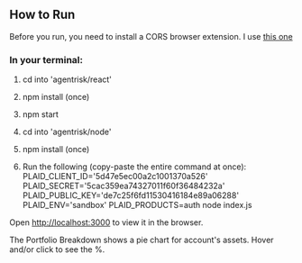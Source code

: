 ## How to Run

Before you run, you need to install a CORS browser extension. I use [this one](https://chrome.google.com/webstore/detail/allow-control-allow-origi/nlfbmbojpeacfghkpbjhddihlkkiljbi?hl=en)

### In your terminal:

1) cd into 'agentrisk/react'
2) npm install (once)
3) npm start

4) cd into 'agentrisk/node'
5) npm install (once)
6) Run the following (copy-paste the entire command at once): 
PLAID_CLIENT_ID='5d47e5ec00a2c1001370a526' PLAID_SECRET='5cac359ea74327011f60f36484232a' PLAID_PUBLIC_KEY='de7c25f6fd11530416184e89a06288' PLAID_ENV='sandbox' PLAID_PRODUCTS=auth node index.js

Open [http://localhost:3000](http://localhost:3000) to view it in the browser.

The Portfolio Breakdown shows a pie chart for account's assets. Hover and/or click to see the %.